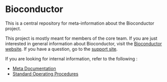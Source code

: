 # Bioconductor
This is a central repository for meta-information about the Bioconductor project.

This project is mostly meant for members of the core team. If you are just interested in general information about 
Bioconductor, visit the [Bioconductor website](http://bioconductor.org). If you have a question,
go to the [support site](https://support.bioconductor.org/).

If you are looking for internal information, refer to the following : 

- [Meta Documentation](https://github.com/Bioconductor/Bioconductor/tree/master/documentation)
- [Standard Operating Procedures](https://hedgehog.fhcrc.org/bioconductor/trunk/bioC/Docs/StandardOperatingProcedure/)




